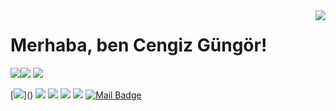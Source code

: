 <img align='right' src="https://github-readme-stats.vercel.app/api?username=CengizGungor&show_icons=true">

# Merhaba, ben Cengiz Güngör! 
<p align="left"> <img src="https://komarev.com/ghpvc/?username=”CengizGungor alt=“CengizGungor /> </p>

[![](https://img.shields.io/twitter/follow/cengizgngrrr?style=social)](https://www.twitter.com/cengizgngrrr)
[![](https://img.shields.io/github/followers/CengizGungor?style=social)](https://www.github.com/CengizGungor)


[![](https://img.shields.io/badge/youtube-%23FF0000.svg?&style=for-the-badge&logo=youtube&logoColor=white")]()
[![](https://img.shields.io/badge/twitter-%231DA1F2.svg?&style=for-the-badge&logo=twitter&logoColor=white)](https://twitter.com/cengizgngrrr)
[![](https://img.shields.io/badge/linkedin-%230077B5.svg?&style=for-the-badge&logo=linkedin&logoColor=white)](https://www.linkedin.com/in/cengiz-güngör-b0b8a91b6/)
[![](https://img.shields.io/badge/medium-%2312100E.svg?&style=for-the-badge&logo=medium&logoColor=white)]()
[![](https://img.shields.io/badge/instagram-%23E4405F.svg?&style=for-the-badge&logo=instagram&logoColor=white)](https://instagram.com/cengiz_gngr)
[![Mail Badge](https://img.shields.io/badge/cengizgngrr@gmail.com-c14438?style=for-the-badge&logo=Gmail&logoColor=white&link=mailto:cengizgngrr@gmail.com)](mailto:cengizgngrr@gmail.com)



